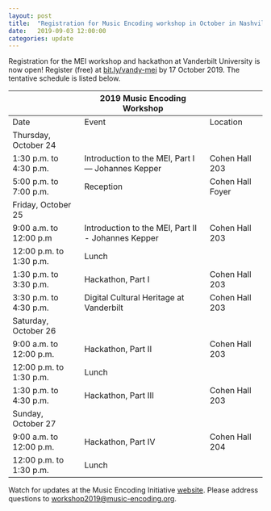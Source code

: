 ```yaml
---
layout: post
title:  "Registration for Music Encoding workshop in October in Nashville, TN"
date:   2019-09-03 12:00:00
categories: update
---
```


Registration for the MEI workshop and hackathon at Vanderbilt University is now open! Register (free) at [bit.ly/vandy-mei](http://bit.ly/vandy-mei) by 17 October 2019. The tentative schedule is listed below.

|                          	| 2019 Music Encoding Workshop                        |                  	|
|--------------------------	|----------------------------------------------------	|------------------	|
| Date                     	| Event                                              	| Location         	|
| Thursday, October 24     	|                                                    	|                  	|
| 1:30 p.m. to 4:30 p.m.   	| Introduction to the MEI, Part I — Johannes Kepper  	| Cohen Hall 203   	|
| 5:00 p.m. to 7:00 p.m.   	| Reception                                          	| Cohen Hall Foyer 	|
| Friday, October 25       	|                                                    	|                  	|
| 9:00 a.m. to 12:00 p.m   	| Introduction to the MEI, Part II - Johannes Kepper 	| Cohen Hall 203   	|
| 12:00 p.m. to 1:30 p.m.  	| Lunch                                              	|                  	|
| 1:30 p.m. to 3:30 p.m.   	| Hackathon, Part I                                  	| Cohen Hall 203   	|
| 3:30 p.m. to 4:30 p.m.   	| Digital Cultural Heritage at Vanderbilt            	| Cohen Hall 203   	|
| Saturday, October 26     	|                                                    	|                  	|
| 9:00 a.m. to 12:00 p.m.  	| Hackathon, Part II                                 	| Cohen Hall 203   	|
| 12:00 p.m. to 1:30 p.m.  	| Lunch                                              	|                  	|
| 1:30 p.m. to 4:30 p.m.   	| Hackathon, Part III                                	| Cohen Hall 203   	|
| Sunday, October 27       	|                                                    	|                  	|
| 9:00 a.m. to 12:00 p.m.  	| Hackathon, Part IV                                 	| Cohen Hall 204   	|
| 12:00 p.m. to 1:30 p.m.  	| Lunch                                              	|                  	|


Watch for updates at the Music Encoding Initiative [website](https://music-encoding.org/). Please address questions to [workshop2019@music-encoding.org](mailto:workshop2019@music-encoding.org).
